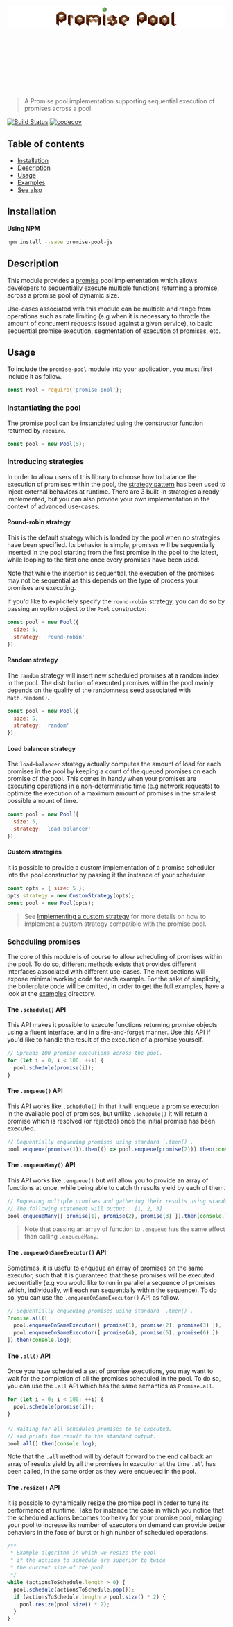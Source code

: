 <h1 align="center">
	<br>
	<br>
	<br>
	<br>
	<br>
	<img width="1200" src="https://github.com/HQarroum/promise-pool/raw/master/assets/logo.png" alt="logo">
	<br>
	<br>
	<br>
	<br>
	<br>
</h1>

> A Promise pool implementation supporting sequential execution of promises across a pool.

[![Build Status](https://travis-ci.org/HQarroum/promise-pool.svg?branch=master)](https://travis-ci.org/HQarroum/promise-pool) [![codecov](https://codecov.io/gh/HQarroum/promise-pool/branch/master/graph/badge.svg)](https://codecov.io/gh/HQarroum/promise-pool)

## Table of contents

- [Installation](#installation)
- [Description](#description)
- [Usage](#usage)
- [Examples](#examples)
- [See also](#see-also)

## Installation

**Using NPM**

```bash
npm install --save promise-pool-js
```

## Description

This module provides a [promise](https://scotch.io/tutorials/javascript-promises-for-dummies) pool implementation which allows developers to sequentially execute multiple functions returning a promise, across a promise pool of dynamic size.

Use-cases associated with this module can be multiple and range from operations such as rate limiting (e.g when it is necessary to throttle the amount of concurrent requests issued against a given service), to basic sequential promise execution, segmentation of execution of promises, etc.

## Usage

To include the `promise-pool` module into your application, you must first include it as follow.

```js
const Pool = require('promise-pool');
```

### Instantiating the pool

The promise pool can be instanciated using the constructor function returned by `require`.

```js
const pool = new Pool(5);
```

### Introducing strategies

In order to allow users of this library to choose how to balance the execution of promises within the pool, the [strategy pattern](https://en.wikipedia.org/wiki/Strategy_pattern) has been used to inject external behaviors at runtime. There are 3 built-in strategies already implemented, but you can also provide your own implementation in the context of advanced use-cases.

#### Round-robin strategy

This is the default strategy which is loaded by the pool when no strategies have been specified. Its behavior is simple, promises will be sequentially inserted in the pool starting from the first promise in the pool to the latest, while looping to the first one once every promises have been used.

Note that while the insertion is sequential, the execution of the promises may not be sequential as this depends on the type of process your promises are executing.

If you'd like to explicitely specify the `round-robin` strategy, you can do so by passing an option object to the `Pool` constructor:

```js
const pool = new Pool({
  size: 5,
  strategy: 'round-robin'
});
```

#### Random strategy

The `random` strategy will insert new scheduled promises at a random index in the pool. The distribution of executed promises within the pool mainly depends on the quality of the randomness seed associated with `Math.random()`.

```js
const pool = new Pool({
  size: 5,
  strategy: 'random'
});
```

#### Load balancer strategy

The `load-balancer` strategy actually computes the amount of load for each promises in the pool by keeping a count of the queued promises on each promise of the pool. This comes in handy when your promises are executing operations in a non-deterministic time (e.g network requests) to optimize the execution of a maximum amount of promises in the smallest possible amount of time.

```js
const pool = new Pool({
  size: 5,
  strategy: 'load-balancer'
});
```

#### Custom strategies

It is possible to provide a custom implementation of a promise scheduler into the pool constructor by passing it the instance of your scheduler.

```js
const opts = { size: 5 };
opts.strategy = new CustomStrategy(opts);
const pool = new Pool(opts);
```

> See [Implementing a custom strategy](#implementing-custom-strategies) for more details on how to implement a custom strategy compatible with the promise pool.

### Scheduling promises

The core of this module is of course to allow scheduling of promises within the pool. To do so, different methods exists that provides different interfaces associated with different use-cases. The next sections will expose minimal working code for each example. For the sake of simplicity, the boilerplate code will be omitted, in order to get the full examples, have a look at the [examples](https://github.com/HQarroum/promise-pool/edit/master/examples) directory.

#### The `.schedule()` API

This API makes it possible to execute functions returning promise objects using a fluent interface, and in a fire-and-forget manner. Use this API if you'd like to handle the result of the execution of a promise yourself.

```js
// Spreads 100 promise executions across the pool.
for (let i = 0; i < 100; ++i) {
  pool.schedule(promise(i));
}
```

#### The `.enqueue()` API

This API works like `.schedule()` in that it will enqueue a promise execution in the available pool of promises, but unlike `.schedule()` it will return a promise which is resolved (or rejected) once the initial promise has been executed.

```js
// Sequentially enqueuing promises using standard `.then()`.
pool.enqueue(promise(1)).then(() => pool.enqueue(promise(2))).then(console.log);
```

#### The `.enqueueMany()` API

This API works like `.enqueue()` but will allow you to provide an array of functions at once, while being able to catch th results yield by each of them.

```js
// Enqueuing multiple promises and gathering their results using standard `.then()`.
// The following statement will output : [1, 2, 3]
pool.enqueueMany([ promise(1), promise(2), promise(3) ]).then(console.log);
```

> Note that passing an array of function to `.enqueue` has the same effect than calling `.enqueueMany`.

#### The `.enqueueOnSameExecutor()` API

Sometimes, it is useful to enqueue an array of promises on the same executor, such that it is guaranteed that these promises will be executed sequentially (e.g you would like to run in parallel a sequence of promises which, individually, will each run sequentially within the sequence). To do so, you can use the `.enqueueOnSameExecutor()` API as follow.

```js
// Sequentially enqueuing promises using standard `.then()`.
Promise.all([
  pool.enqueueOnSameExecutor([ promise(1), promise(2), promise(3) ]),
  pool.enqueueOnSameExecutor([ promise(4), promise(5), promise(6) ])
]).then(console.log);
```

#### The `.all()` API

Once you have scheduled a set of promise executions, you may want to wait for the completion of all the promises scheduled in the pool. To do so, you can use the `.all` API which has the same semantics as `Promise.all`.

```js
for (let i = 0; i < 100; ++i) {
  pool.schedule(promise(i));
}

// Waiting for all scheduled promises to be executed,
// and prints the result to the standard output.
pool.all().then(console.log);
```

Note that the `.all` method will by default forward to the end callback an array of results yield by all the promises in execution at the time `.all` has been called, in the same order as they were enqueued in the pool.

#### The `.resize()` API

It is possible to dynamically resize the promise pool in order to tune its performance at runtime. Take for instance the case in which you notice that the scheduled actions becomes too heavy for your promise pool, enlarging your pool to increase its number of executors on demand can provide better behaviors in the face of burst or high nunber of scheduled operations.

```js
/**
 * Example algorithm in which we resize the pool
 * if the actions to schedule are superior to twice
 * the current size of the pool.
 */
while (actionsToSchedule.length > 0) {
  pool.schedule(actionsToSchedule.pop());
  if (actionsToSchedule.length > pool.size() * 2) {
    pool.resize(pool.size() * 2);
  }
}
```

### Delaying promise executions

While scheduling or enqueuing promises, it is possible to delay their execution in time. To do so, you can provide a delay in milliseconds as a second argument of `.schedule`, `.enqueue`, `.enqueueMany` and `enqueueOnSameExecutor` to specify how much time should last before executing the given promise.

Note that this delay will **not** specify the amount of time *between each promise execution* since all promises do not execute sequentially, but rather the delay before executing them. For instance, in a pool of 5 executors and given 5 promises scheduled with a delay of 1 second, the 5 promises will all be executed in parallel after a period of 1 second since they are all going to be executed in parallel.

```js
for (let i = 0; i < 5; ++i) {
  pool.schedule(promise(i), 1000);
}
// Resolves after 1 second.
pool.all().then(console.log);
```

If you'd like to enforce a delay between each promise execution, you need to enqueue them sequentially with `enqueueOnSameExecutor`, such as in the below example.

```js
// Will resolve after 3 seconds (1 second for each promise execution).
pool.enqueueOnSameExecutor([ promise(1), promise(2), promise(3) ], 1000).then(console.log);
```

### Lifecycle events

The promise pool implements the `event-emitter` interface allowing clients of this library to register handlers to the following lifecycle events:

  - `before.each` is emitted before the execution of each scheduled promise.
  - `after.each` is emitted after the execution of each scheduled promise.
  - `before.enqueue.each` is emitted before each scheduled promise is enqueued in the pool.
  - `after.enqueue.each` is emitted after each scheduled promise is enqueued in the pool.
  - `pool.resized` is emitted after a resize operation on the promise pool.

```js
/**
 * Registering lifecycle events on the pool.
 */
pool.on('before.enqueue.each', (e) => {
  console.log(`Enqueued promise on executor ${e.idx}`);
}).on('before.each', (e) => {
  console.log(`About to execute promise with executor (${e.idx})`);
}).on('after.each', (e) => {
  console.log(`Executed promise with executor (${e.idx}) and result ${JSON.stringify(e.result)}`);
}).on('pool.resized', (e) => {
  console.log(`Resized pool to size ${e.size}`);
});
```

> For a more complete example on lifecycle events, see the [`lifecycle-events` example](examples/lifecycle-events).

### Patching the `Promise` object

For commodity, it is possible to patch the existing `Promise` function with the `Pool` object for further use within your application.

```js
// Patch the global `Promise` object.
Pool.patch(Promise);
const pool = new Promise.Pool(5);
```

> Note that the `patch` method will not modify the `Promise` object if an existing `Pool` object already exists. THe `patch` method returns a reference to the patched `Pool` object, or an undefined value if the patching operation failed.

